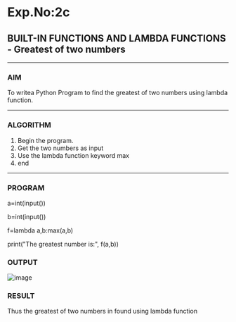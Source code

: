 # Exp.No:2c
## BUILT-IN FUNCTIONS AND LAMBDA FUNCTIONS - Greatest of two numbers

---

### AIM  
To writea Python Program to  find the greatest of two numbers using lambda function.

---

### ALGORITHM

1. Begin the program.  
2. Get the two numbers as input
3. Use the lambda function keyword max
4. end

---

### PROGRAM

a=int(input())

b=int(input())

f=lambda a,b:max(a,b)

print("The greatest number is:", f(a,b))



### OUTPUT
![image](https://github.com/user-attachments/assets/0c92a59e-8970-4678-89a9-f8b60f30cd51)





### RESULT

Thus the greatest of two numbers in found using lambda function


